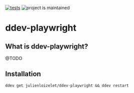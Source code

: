 [![tests](https://github.com/julienloizelet/ddev-playwright/actions/workflows/tests.yml/badge.svg)](https://github.com/drud/ddev-playwright/actions/workflows/tests.yml) ![project is maintained](https://img.shields.io/maintenance/yes/2023.svg)

# ddev-playwright

<!-- START doctoc generated TOC please keep comment here to allow auto update -->
<!-- DON'T EDIT THIS SECTION, INSTEAD RE-RUN doctoc TO UPDATE -->

<!-- END doctoc generated TOC please keep comment here to allow auto update -->

## What is ddev-playwright?

@TODO


## Installation

`ddev get julienloizelet/ddev-playwright && ddev restart`
